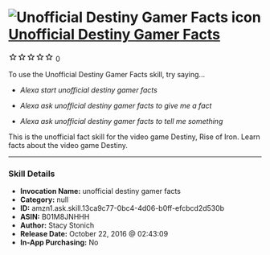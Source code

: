 # &nbsp;<img src="skill_icon" alt="Unofficial Destiny Gamer Facts icon" width="36"> [Unofficial Destiny Gamer Facts](http://alexa.amazon.com/#skills/amzn1.ask.skill.13ca9c77-0bc4-4d06-b0ff-efcbcd2d530b)
![0 stars](../../images/ic_star_border_black_18dp_1x.png)![0 stars](../../images/ic_star_border_black_18dp_1x.png)![0 stars](../../images/ic_star_border_black_18dp_1x.png)![0 stars](../../images/ic_star_border_black_18dp_1x.png)![0 stars](../../images/ic_star_border_black_18dp_1x.png) 0

To use the Unofficial Destiny Gamer Facts skill, try saying...

* *Alexa start unofficial destiny gamer facts*

* *Alexa ask unofficial destiny gamer facts to give me a fact*

* *Alexa ask unofficial destiny gamer facts to tell me something*

This is the unofficial fact skill for the video game Destiny, Rise of Iron.  Learn facts about the video game Destiny.

***

### Skill Details

* **Invocation Name:** unofficial destiny gamer facts
* **Category:** null
* **ID:** amzn1.ask.skill.13ca9c77-0bc4-4d06-b0ff-efcbcd2d530b
* **ASIN:** B01M8JNHHH
* **Author:** Stacy Stonich
* **Release Date:** October 22, 2016 @ 02:43:09
* **In-App Purchasing:** No
